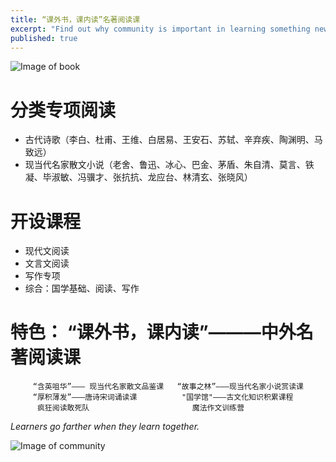 ```yaml
---
title: “课外书，课内读”名著阅读课
excerpt: "Find out why community is important in learning something new, what makes robust communities tick, and start co-designing your course."
published: true
---
```


![Image of book](http://pica.nipic.com/2007-12-08/20071288307318_2.jpg)

# 分类专项阅读
*	古代诗歌（李白、杜甫、王维、白居易、王安石、苏轼、辛弃疾、陶渊明、马致远）
*	现当代名家散文小说（老舍、鲁迅、冰心、巴金、茅盾、朱自清、莫言、铁凝、毕淑敏、冯骥才、张抗抗、龙应台、林清玄、张晓风）

# 开设课程
*	现代文阅读
*	文言文阅读
*	写作专项
*	综合：国学基础、阅读、写作

# 特色： “课外书，课内读”———中外名著阅读课 
         “含英咀华”——— 现当代名家散文品鉴课   “故事之林”———现当代名家小说赏读课  
         “厚积薄发”———唐诗宋词诵读课          "国学馆"———古文化知识积累课程
          疯狂阅读敢死队                       魔法作文训练营    
         
*Learners go farther when they learn together.*

![Image of community](http://www.juev.org/content/images/2014/Sep/sun.jpg)
